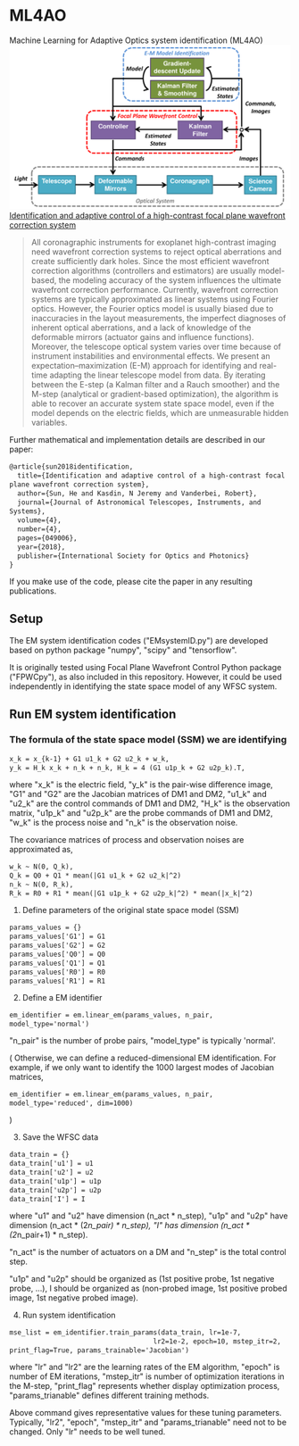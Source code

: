 # ML4AO
Machine Learning for Adaptive Optics system identification (ML4AO)
![overview image](https://github.com/HeSunPU/ML4AO/blob/master/overview/EM_overview.png)
[Identification and adaptive control of a high-contrast focal plane wavefront correction system](https://www.spiedigitallibrary.org/journals/Journal-of-Astronomical-Telescopes-Instruments-and-Systems/volume-4/issue-4/049006/Identification-and-adaptive-control-of-a-high-contrast-focal-plane/10.1117/1.JATIS.4.4.049006.full?SSO=1)

> All coronagraphic instruments for exoplanet high-contrast imaging need wavefront correction systems to reject optical aberrations and create sufficiently dark holes. Since the most efficient wavefront correction algorithms (controllers and estimators) are usually model-based, the modeling accuracy of the system influences the ultimate wavefront correction performance. Currently, wavefront correction systems are typically approximated as linear systems using Fourier optics. However, the Fourier optics model is usually biased due to inaccuracies in the layout measurements, the imperfect diagnoses of inherent optical aberrations, and a lack of knowledge of the deformable mirrors (actuator gains and influence functions). Moreover, the telescope optical system varies over time because of instrument instabilities and environmental effects. We present an expectation–maximization (E-M) approach for identifying and real-time adapting the linear telescope model from data. By iterating between the E-step (a Kalman filter and a Rauch smoother) and the M-step (analytical or gradient-based optimization), the algorithm is able to recover an accurate system state space model, even if the model depends on the electric fields, which are unmeasurable hidden variables.

Further mathematical and implementation details are described in our paper:
```
@article{sun2018identification,
  title={Identification and adaptive control of a high-contrast focal plane wavefront correction system},
  author={Sun, He and Kasdin, N Jeremy and Vanderbei, Robert},
  journal={Journal of Astronomical Telescopes, Instruments, and Systems},
  volume={4},
  number={4},
  pages={049006},
  year={2018},
  publisher={International Society for Optics and Photonics}
}

```
If you make use of the code, please cite the paper in any resulting publications.

## Setup
The EM system identification codes ("EMsystemID.py") are developed based on python package "numpy", "scipy" and "tensorflow". 

It is originally tested using Focal Plane Wavefront Control Python package ("FPWCpy"), as also included in this repository. However, it could be used independently in identifying the state space model of any WFSC system.

## Run EM system identification
### The formula of the state space model (SSM) we are identifying
```
x_k = x_{k-1} + G1 u1_k + G2 u2_k + w_k,
y_k = H_k x_k + n_k + n_k, H_k = 4 (G1 u1p_k + G2 u2p_k).T,
```
where "x_k" is the electric field, "y_k" is the pair-wise difference image, "G1" and "G2" are the Jacobian matrices of DM1 and DM2, "u1_k" and "u2_k" are the control commands of DM1 and DM2, "H_k" is the observation matrix, "u1p_k" and "u2p_k" are the probe commands of DM1 and DM2, "w_k" is the process noise and "n_k" is the observation noise.

The covariance matrices of process and observation noises are approximated as, 
```
w_k ~ N(0, Q_k),
Q_k = Q0 + Q1 * mean(|G1 u1_k + G2 u2_k|^2)
n_k ~ N(0, R_k),
R_k = R0 + R1 * mean(|G1 u1p_k + G2 u2p_k|^2) * mean(|x_k|^2)
```

1. Define parameters of the original state space model (SSM)
```
params_values = {}
params_values['G1'] = G1
params_values['G2'] = G2
params_values['Q0'] = Q0
params_values['Q1'] = Q1
params_values['R0'] = R0
params_values['R1'] = R1
```

2. Define a EM identifier
```
em_identifier = em.linear_em(params_values, n_pair, model_type='normal')
```
"n_pair" is the number of probe pairs, "model_type" is typically 'normal'. 

(
Otherwise, we can define a reduced-dimensional EM identification. For example, if we only want to identify the 1000 largest modes of Jacobian matrices,
```
em_identifier = em.linear_em(params_values, n_pair, model_type='reduced', dim=1000)
```
)

3. Save the WFSC data
```
data_train = {}
data_train['u1'] = u1
data_train['u2'] = u2
data_train['u1p'] = u1p
data_train['u2p'] = u2p
data_train['I'] = I
```
where "u1" and "u2" have dimension (n_act * n_step), "u1p" and "u2p" have dimension (n_act * (2*n_pair) * n_step), "I" has dimension (n_act * (2*n_pair+1) * n_step). 

"n_act" is the number of actuators on a DM and "n_step" is the total control step. 

"u1p" and "u2p" should be organized as (1st positive probe, 1st negative probe, ...), I should be organized as (non-probed image, 1st positive probed image, 1st negative probed image).

4. Run system identification
```
mse_list = em_identifier.train_params(data_train, lr=1e-7, 
									lr2=1e-2, epoch=10, mstep_itr=2, print_flag=True, params_trainable='Jacobian')
```
where "lr" and "lr2" are the learning rates of the EM algorithm, "epoch" is number of EM iterations, "mstep_itr" is number of optimization iterations in the M-step, "print_flag" represents whether display optimization process, "params_trianable" defines different training methods.

Above command gives representative values for these tuning parameters. Typically, "lr2", "epoch", "mstep_itr" and "params_trianable" need not to be changed. Only "lr" needs to be well tuned.
